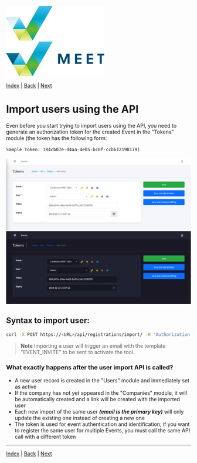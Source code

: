 [![MEET](../../_data/MEET_H_04.svg#gh-dark-mode-only "MEET")](../../README.md#gh-dark-mode-only)
[![MEET](../../_data/MEET_H_03.svg#gh-light-mode-only "MEET")](../../README.md#gh-light-mode-only)


[Index](../README.md) | [Back](0003.md) | [Next](0005.md)


# Import users using the API
Even before you start trying to import users using the API, you need to generate an authorization token for the created Event in the "Tokens" module (the token has the following form:
```
Sample Token: 184cb07e-d4aa-4e05-bc0f-ccb612198179)
```

![](../_data/screenshots/0006.png#gh-light-mode-only "")
![](../_data/screenshots/dark/0006.png#gh-dark-mode-only "")

## Syntax to import user:
```bash
curl -X POST https://<URL>/api/registrations/import/ -H "Authorization: Bearer <TOKEN_GENERATED_BY_ADMIN>" -d '[{"firstName": "Joe", "lastName": "Doe", " company": "NIX.CZ", "mail": "joe.doe@example.com", "asn": 6881, "countryCode": "CZ"} ]'
```
> **Note**
> Importing a user will trigger an email with the template "EVENT_INVITE" to be sent to activate the tool.

### What exactly happens after the user import API is called?

- A new user record is created in the "Users" module and immediately set as active
- If the company has not yet appeared in the "Companies" module, it will be automatically created and a link will be created with the imported user
- Each new import of the same user ***(email is the primary key)*** will only update the existing one instead of creating a new one
- The token is used for event authentication and identification, if you want to register the same user for multiple Events, you must call the same API call with a different token



---
[Index](../README.md) | [Back](0003.md) | [Next](0005.md)